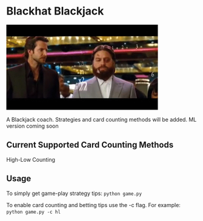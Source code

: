 # Blackhat Blackjack
![alt text](https://github.com/moonman312/blackhat-blackjack/blob/master/The_Hangover_Blackjack_Scene.gif "MATHS")


A Blackjack coach. Strategies and card counting methods will be added. ML version coming soon



## Current Supported Card Counting Methods
High-Low Counting

## Usage
To simply get game-play strategy tips:
`python game.py`

To enable card counting and betting tips use the -c flag. For example:
`python game.py -c hl`
